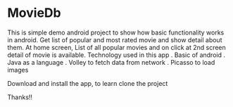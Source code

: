 # MovieDb
This is simple demo android project to show how basic functionality works in android. 
Get list of popular and most rated movie and show detail about them.
At home screen, List of all popular movies and on click at 2nd screen detail of movie is available.
Technology used in this app
. Basic of android
. Java as a language 
. Volley to fetch data from network
. Picasso to load images

Download and install the app, to learn clone the project

Thanks!!

